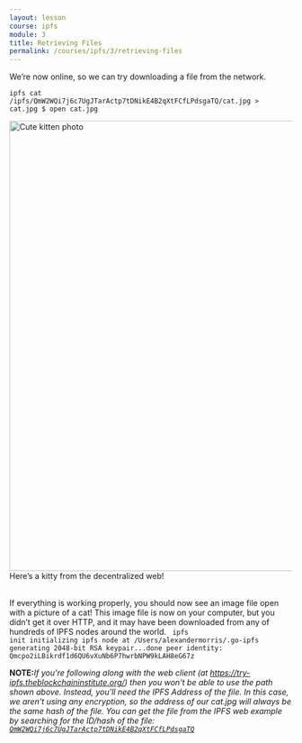 ```yaml
---
layout: lesson
course: ipfs
module: 3
title: Retrieving Files
permalink: /courses/ipfs/3/retrieving-files
---
```



<span><span class="openingParagraph">
We’re now online, so we can try downloading a file from the network.</span>

<code class="cli">ipfs cat /ipfs/QmW2WQi7j6c7UgJTarActp7tDNikE4B2qXtFCfLPdsgaTQ/cat.jpg &gt; cat.jpg
$ open cat.jpg</code>

<img class="wp-image-1931 size-full" src="https://theblockchaininstitute.org/wp-content/uploads/2019/02/cat.jpg" alt="Cute kitten photo" width="1280" height="800" />
<div class="learnpressImageCaption">
  Here’s a kitty from the decentralized web!
</div>
<br>

If everything is working properly, you should now see an image file open with a picture of a cat! This image file is now on your computer, but you didn’t get it over HTTP, and it may have been downloaded from any of hundreds of IPFS nodes around the world.
<code class="cli"> ipfs init
initializing ipfs node at /Users/alexandermorris/.go-ipfs
generating 2048-bit RSA keypair...done
peer identity: Qmcpo2iLBikrdf1d6QU6vXuNb6P7hwrbNPW9kLAH8eG67z</code>

<div class="purpleNote">
  <b>NOTE:</b><i>If you're following along with the web client (at <a href="https://try-ipfs.theblockchaininstitute.org/">https://try-ipfs.theblockchaininstitute.org/</a>) then you won't be able to use the path shown above. Instead, you'll need the IPFS Address of the file. In this case, we aren't using any encryption, so the address of our cat.jpg will always be the same hash of the file. You can get the file from the IPFS web example by searching for the ID/hash of the file: <a href="https://try-ipfs.theblockchaininstitute.org/?q=QmW2WQi7j6c7UgJTarActp7tDNikE4B2qXtFCfLPdsgaTQ"><code>QmW2WQi7j6c7UgJTarActp7tDNikE4B2qXtFCfLPdsgaTQ</code></a></i>
</div>
</span>
